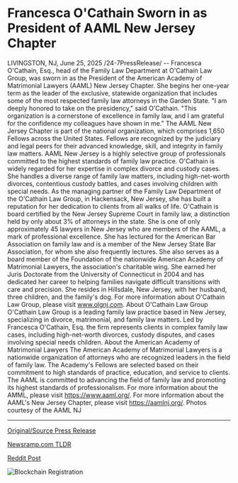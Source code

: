 # Francesca O'Cathain Sworn in as President of AAML New Jersey Chapter

LIVINGSTON, NJ, June 25, 2025 /24-7PressRelease/ -- Francesca O'Cathain, Esq., head of the Family Law Department at O'Cathain Law Group, was sworn in as the President of the American Academy of Matrimonial Lawyers (AAML) New Jersey Chapter. She begins her one-year term as the leader of the exclusive, statewide organization that includes some of the most respected family law attorneys in the Garden State.   "I am deeply honored to take on the presidency," said O'Cathain. "This organization is a cornerstone of excellence in family law, and I am grateful for the confidence my colleagues have shown in me."  The AAML New Jersey Chapter is part of the national organization, which comprises 1,650 Fellows across the United States. Fellows are recognized by the judiciary and legal peers for their advanced knowledge, skill, and integrity in family law matters. AAML New Jersey is a highly selective group of professionals committed to the highest standards of family law practice.  O'Cathain is widely regarded for her expertise in complex divorce and custody cases. She handles a diverse range of family law matters, including high-net-worth divorces, contentious custody battles, and cases involving children with special needs.   As the managing partner of the Family Law Department of the O'Cathain Law Group, in Hackensack, New Jersey, she has built a reputation for her dedication to clients from all walks of life. O'Cathain is board certified by the New Jersey Supreme Court in family law, a distinction held by only about 3% of attorneys in the state. She is one of only approximately 45 lawyers in New Jersey who are members of the AAML, a mark of professional excellence.  She has lectured for the American Bar Association on family law and is a member of the New Jersey State Bar Association, for whom she also frequently lectures. She also serves as a board member of the Foundation of the nationwide American Academy of Matrimonial Lawyers, the association's charitable wing.   She earned her Juris Doctorate from the University of Connecticut in 2004 and has dedicated her career to helping families navigate difficult transitions with care and precision. She resides in Hillsdale, New Jersey, with her husband, three children, and the family's dog.   For more information about O'Cathain Law Group, please visit www.olgnj.com.  About O'Cathain Law Group O'Cathain Law Group is a leading family law practice based in New Jersey, specializing in divorce, matrimonial, and family law matters. Led by Francesca O'Cathain, Esq. the firm represents clients in complex family law cases, including high-net-worth divorces, custody disputes, and cases involving special needs children.  About the American Academy of Matrimonial Lawyers The American Academy of Matrimonial Lawyers is a nationwide organization of attorneys who are recognized leaders in the field of family law. The Academy's Fellows are selected based on their commitment to high standards of practice, education, and service to clients. The AAML is committed to advancing the field of family law and promoting its highest standards of professionalism.  For more information about the AMML, please visit https://www.aaml.org/.  For more information about the AAML's New Jersey Chapter, please visit https://aamlnj.org/.  Photos courtesy of the AAML NJ 

---

[Original/Source Press Release](https://www.24-7pressrelease.com/press-release/524276/francesca-ocathain-sworn-in-as-president-of-aaml-new-jersey-chapter)
                    

[Newsramp.com TLDR](https://newsramp.com/curated-news/francesca-o-cathain-leads-aaml-nj-chapter-as-president/d26948efe8d69e4e71af8fb05e100fe5) 

 



[Reddit Post](https://www.reddit.com/r/newsramp/comments/1lki7s3/francesca_ocathain_leads_aaml_nj_chapter_as/) 



![Blockchain Registration](https://cdn.newsramp.app/24-7PressRelease/qrcode/256/25/evenyiRS.webp)